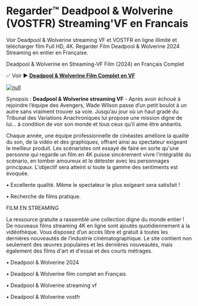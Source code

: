 # Regarder™ Deadpool & Wolverine (VOSTFR) Streaming'VF en Francais

Voir Deadpool & Wolverine streaming VF et VOSTFR en ligne illimité et télécharger film Full HD, 4K. Regarder Film Deadpool & Wolverine 2024 Streaming en entier en Française.

Deadpool & Wolverine en Streaming-VF Film (2024) en Français Complet

✅ Voir ► **[Deadpool & Wolverine Film Complet en VF](https://popcorn-tv.online/fr/movie/533535/deadpool-wolverine)**

[![null](https://static.wixstatic.com/media/855a25_043b5abeb4ae4d35ac003198e7fe56ed~mv2.gif)](https://popcorn-tv.online/fr/movie/533535/deadpool-wolverine)

Synopsis : **Deadpool & Wolverine streaming VF** - Après avoir échoué à rejoindre l’équipe des Avengers, Wade Wilson passe d’un petit boulot à un autre sans vraiment trouver sa voie. Jusqu’au jour où un haut gradé du Tribunal des Variations Anachroniques lui propose une mission digne de lui… à condition de voir son monde et tous ceux qu’il aime être anéantis.

Chaque année, une équipe professionnelle de cinéastes améliore la qualité du son, de la vidéo et des graphiques, offrant ainsi au spectateur exigeant le meilleur produit. Les scénaristes ont essayé de faire en sorte qu'une personne qui regarde un film en 4K puisse sincèrement vivre l'intégralité du scénario, en tomber amoureux et le détester avec les personnages principaux. L'objectif sera atteint si toute la gamme des sentiments est évoquée.

• Excellente qualité. Même le spectateur le plus exigeant sera satisfait !

• Recherche de films pratique.

FILM EN STREAMING

La ressource gratuite a rassemblé une collection digne du monde entier ! De nouveaux films streaming 4K en ligne sont ajoutés quotidiennement à la vidéothèque. Vous disposez d’un accès libre et gratuit à toutes les dernières nouveautés de l’industrie cinématographique. Le site contient non seulement des œuvres populaires et les dernières nouveautés, mais également des films d'art et d'essai et des courts métrages.

• Deadpool & Wolverine 2024

• Deadpool & Wolverine film complet en Français

• Deadpool & Wolverine streaming vf

• Deadpool & Wolverine vostfr

